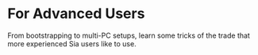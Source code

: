 # For Advanced Users

From bootstrapping to multi-PC setups, learn some tricks of the trade that more experienced Sia users like to use.

